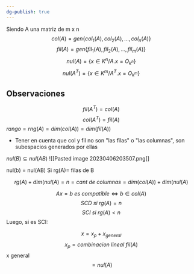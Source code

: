 ```yaml
---
dg-publish: true
---
```

Siendo A una matriz de m x n 
$$col(A) = gen\{col_1(A), col_2(A), ..., col_n(A)\}$$
$$fil(A) = gen\{fil_1(A), fil_2(A), ..., fil_m(A)\}$$
$$ nul(A) = \{x \in K^n / A.x=O_{k^n}\}$$
$$ nul(A^T) = \{x \in K^m / A^T.x=O_{k^m}\}$$

## Observaciones 
$$fil(A^T)= col(A)$$
$$col(A^T)= fil(A)$$
$rango = rng(A) = dim(col(A)) = dim(fil(A))$ 
- Tener en cuenta que col y fil no son "las filas" o "las columnas", son subespacios generados por ellas

$nul(B) \subseteq nul(AB)$ ![[Pasted image 20230406203507.png]]

nul(b) = nul(AB) Si rg(A)= filas de B

$$rg(A) + dim(nul(A) = n = cant \ de \ columnas = dim(col(A)) + dim(nul(A)$$

$$ Ax = b \ es \ compatible \Leftrightarrow b \in col(A)$$
$$SCD \ si \ rg(A) = n $$
$$SCI \ si \ rg(A) < n$$
Luego, si es SCI: 


$$x= x_{p}+x_{general }$$
$$x_{p }= combinacion \ lineal \ fil(A) $$
x general $$= nul(A)$$